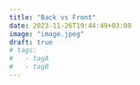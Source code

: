```yaml
---
title: "Back vs Front"
date: 2023-11-26T19:44:49+03:00
image: "image.jpeg"
draft: true
# tags:
#   - tagA
#   - tagB
---
```

